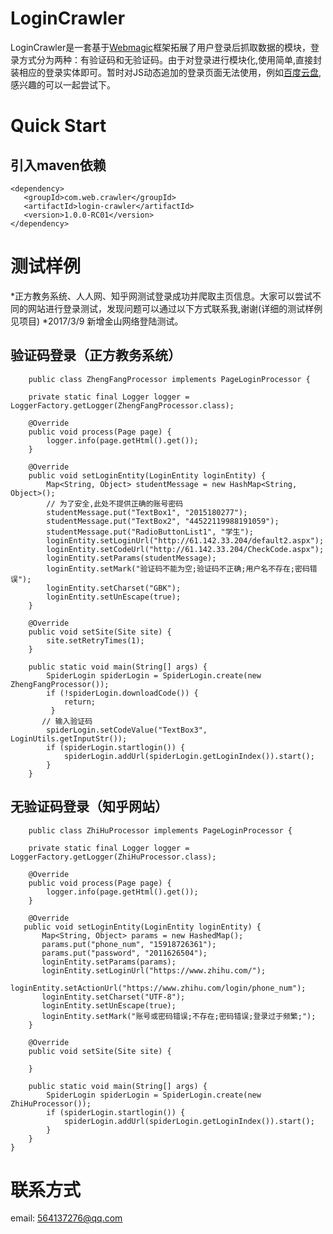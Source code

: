 # LoginCrawler
LoginCrawler是一套基于[Webmagic](https://github.com/code4craft/webmagic)框架拓展了用户登录后抓取数据的模块，登录方式分为两种：有验证码和无验证码。由于对登录进行模块化,使用简单,直接封装相应的登录实体即可。暂时对JS动态追加的登录页面无法使用，例如[百度云盘](https://pan.baidu.com/),感兴趣的可以一起尝试下。

# Quick Start
## 引入maven依赖
    <dependency>
       <groupId>com.web.crawler</groupId>
       <artifactId>login-crawler</artifactId>
       <version>1.0.0-RC01</version>
    </dependency>
# 测试样例
*正方教务系统、人人网、知乎网测试登录成功并爬取主页信息。大家可以尝试不同的网站进行登录测试，发现问题可以通过以下方式联系我,谢谢(详细的测试样例见项目)
*2017/3/9 新增金山网络登陆测试。

## 验证码登录（正方教务系统）
        public class ZhengFangProcessor implements PageLoginProcessor {

        private static final Logger logger = LoggerFactory.getLogger(ZhengFangProcessor.class);

        @Override
        public void process(Page page) {
            logger.info(page.getHtml().get());
        }

        @Override
        public void setLoginEntity(LoginEntity loginEntity) {
            Map<String, Object> studentMessage = new HashMap<String, Object>();
            // 为了安全,此处不提供正确的账号密码
            studentMessage.put("TextBox1", "2015180277");
            studentMessage.put("TextBox2", "44522119988191059");
            studentMessage.put("RadioButtonList1", "学生");
            loginEntity.setLoginUrl("http://61.142.33.204/default2.aspx");
            loginEntity.setCodeUrl("http://61.142.33.204/CheckCode.aspx");
            loginEntity.setParams(studentMessage);
            loginEntity.setMark("验证码不能为空;验证码不正确;用户名不存在;密码错误");
            loginEntity.setCharset("GBK");
            loginEntity.setUnEscape(true);
        }

        @Override
        public void setSite(Site site) {
            site.setRetryTimes(1);
        }

        public static void main(String[] args) {
            SpiderLogin spiderLogin = SpiderLogin.create(new ZhengFangProcessor());
            if (!spiderLogin.downloadCode()) {
                return;
             }
           // 输入验证码
            spiderLogin.setCodeValue("TextBox3", LoginUtils.getInputStr());
            if (spiderLogin.startlogin()) {
                spiderLogin.addUrl(spiderLogin.getLoginIndex()).start();
            }
        }

## 无验证码登录（知乎网站）
        public class ZhiHuProcessor implements PageLoginProcessor {

        private static final Logger logger = LoggerFactory.getLogger(ZhiHuProcessor.class);

        @Override
        public void process(Page page) {
            logger.info(page.getHtml().get());
        }

        @Override
       public void setLoginEntity(LoginEntity loginEntity) {
           Map<String, Object> params = new HashedMap();
           params.put("phone_num", "15918726361");
           params.put("password", "2011626504");
           loginEntity.setParams(params);
           loginEntity.setLoginUrl("https://www.zhihu.com/");
           loginEntity.setActionUrl("https://www.zhihu.com/login/phone_num");
           loginEntity.setCharset("UTF-8");
           loginEntity.setUnEscape(true);
           loginEntity.setMark("账号或密码错误;不存在;密码错误;登录过于频繁;");
        }

        @Override
        public void setSite(Site site) {
    
        }

        public static void main(String[] args) {
            SpiderLogin spiderLogin = SpiderLogin.create(new ZhiHuProcessor());
            if (spiderLogin.startlogin()) {
                spiderLogin.addUrl(spiderLogin.getLoginIndex()).start();
            }
        }
    }

# 联系方式
email: 564137276@qq.com
